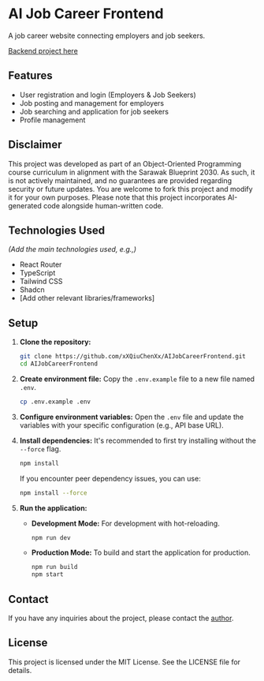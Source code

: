 # AI Job Career Frontend
A job career website connecting employers and job seekers.

[Backend project here](https://github.com/xXQiuChenXx/AIJobCareerBackend)

## Features
*   User registration and login (Employers & Job Seekers)
*   Job posting and management for employers
*   Job searching and application for job seekers
*   Profile management

## Disclaimer
This project was developed as part of an Object-Oriented Programming course curriculum in alignment with the Sarawak Blueprint 2030. As such, it is not actively maintained, and no guarantees are provided regarding security or future updates. You are welcome to fork this project and modify it for your own purposes. Please note that this project incorporates AI-generated code alongside human-written code.

## Technologies Used
*(Add the main technologies used, e.g.,)*
*   React Router
*   TypeScript
*   Tailwind CSS
*   Shadcn
*   [Add other relevant libraries/frameworks]

## Setup

1.  **Clone the repository:**
    ```bash
    git clone https://github.com/xXQiuChenXx/AIJobCareerFrontend.git
    cd AIJobCareerFrontend
    ```
2.  **Create environment file:**
    Copy the `.env.example` file to a new file named `.env`.
    ```bash
    cp .env.example .env
    ```
3.  **Configure environment variables:**
    Open the `.env` file and update the variables with your specific configuration (e.g., API base URL).
4.  **Install dependencies:**
    It's recommended to first try installing without the `--force` flag.
    ```bash
    npm install
    ```
    If you encounter peer dependency issues, you can use:
    ```bash
    npm install --force
    ```
5.  **Run the application:**

    *   **Development Mode:** For development with hot-reloading.
        ```bash
        npm run dev
        ```
    *   **Production Mode:** To build and start the application for production.
        ```bash
        npm run build
        npm start
        ```

## Contact
If you have any inquiries about the project, please contact the [author](https://taihong.myitscm.com).

## License
This project is licensed under the MIT License. See the LICENSE file for details.
